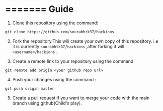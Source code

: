 =======
Guide
======

1. Clone this repository using the command:
```
git clone https://github.com/sourabhtk37/hackions
```

2. Fork the repository.This will create your own copy of this repository.
   i.e it is currently `sourabhtk37/hackions` ,after forking it will `<username>/hackions` .

3. Create a remote link to your repository using the command:
```
git remote add origin <your github repo url>
```

4. Push your changes using the command :
```
git push origin master
```

5. Create a pull request if you want to merge your code with the main branch using github(Child's play).

